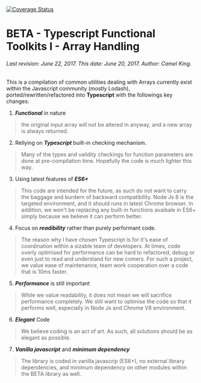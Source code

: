 [![Coverage Status](https://coveralls.io/repos/github/CamelKing/beta/badge.svg?branch=master)](https://coveralls.io/github/CamelKing/beta?branch=master)

# BETA - Typescript Functional Toolkits I - Array Handling

###### Last revision: June 22, 2017.  This date: June 20, 2017.  Author: Camel King.

This is a compilation of common utilities dealing with Arrays currently exist within the Javascript community (mostly Lodash), ported/rewritten/refactored into **Typescript** with the followings key changes:

1. ***Functional*** in nature
> the original input array will not be altered in anyway, and a new array is always returned.

2. Rellying on ***Typescript*** built-in checking mechanism. 
> Many of the types and validity checkings for function parameters are done at pre-compilation time. Hopefully the code is much lighter this way.

3. Using latest features of ***ES6+*** 
> This code are intended for the future, as such do not want to carry the baggage and burdern of backward compatibility. Node Js 8 is the targeted environment, and it should runs in latest Chrome browser.
> In addition, we won't be replacing any built-in functions avaibale in ES6+ simply because we believe it can perform better.

4. Focus on ***readibility*** rather than purely performant code.
> The reason why I have chosen Typescript is for it's ease of coordination within a sizable team of developers. At times, code overly optimised for performance can be hard to refactored, debug or even just to read and understand for new comers. For such a project, we value ease of maintenance, team work cooperation over a code that is 10ms faster.

5. ***Performance*** is still important
> While we value readability, it does not mean we will sacrifice performance completely. We still want to optimise the code so that it performs well, especially in Node Js and Chrome V8 environment. 

6. ***Elegant*** Code
> We believe coding is an act of art. As such, all solutions should be as elegant as possible.

7. ***Vanilla javascript*** and ***minimum dependency***
> The library is coded in vanilla javascrip (ES6+), no external library dependencies, and minimum dependency on other modules within the BETA library as well.
